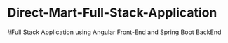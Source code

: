 # Direct-Mart-Full-Stack-Application

#Full Stack Application using Angular Front-End and Spring Boot BackEnd
